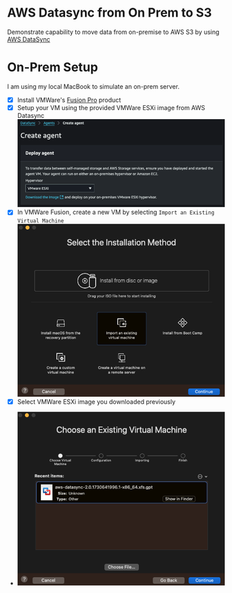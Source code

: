 # AWS Datasync from On Prem to S3

Demonstrate capability to move data from on-premise to AWS S3 by using [AWS DataSync](https://docs.aws.amazon.com/datasync/latest/userguide/what-is-datasync.html)

# On-Prem Setup
I am using my local MacBook to simulate an on-prem server.
- [x] Install VMWare's [Fusion Pro](https://blogs.vmware.com/teamfusion/2024/05/fusion-pro-now-available-free-for-personal-use.html) product
- [x] Setup your VM using the provided VMWare ESXi image from AWS Datasync ![Image](./assets/vmware_image.png)
- [x] In VMWare Fusion, create a new VM by selecting `Import an Existing Virtual Machine` ![Import an Existing Machine](./assets/import.png) 
- [x] Select VMWare ESXi image you downloaded previously 
- ![image](./assets/image.png)
